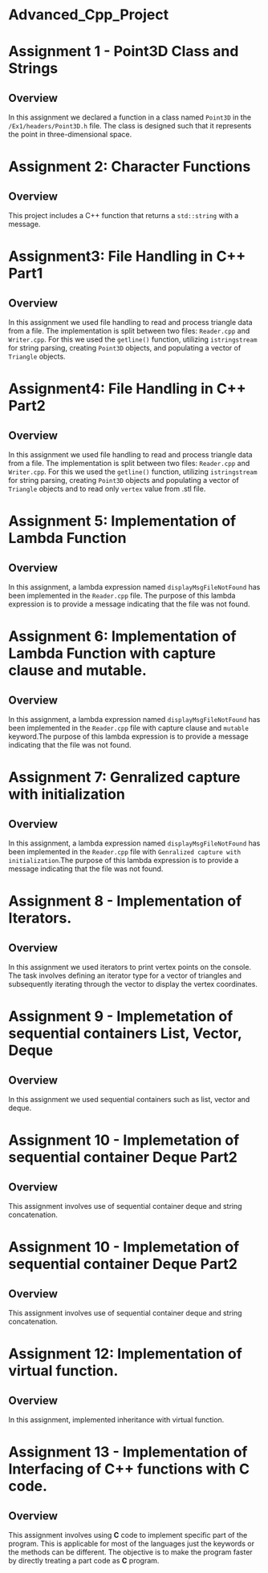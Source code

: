# Advanced_Cpp_Project

# Assignment 1 - Point3D Class and Strings
 
## Overview
In this assignment we declared a function in a class named `Point3D` in the `/Ex1/headers/Point3D.h` file. The class is designed such that it  represents the point in three-dimensional space.

# Assignment 2: Character Functions

## Overview
This project includes a C++ function that returns a `std::string` with a message.

# Assignment3: File Handling in C++ Part1

## Overview

In this assignment we used file handling to read and process triangle data from a file. The implementation is split between two files: `Reader.cpp` and `Writer.cpp`. For this we used the `getline()` function, utilizing `istringstream` for string parsing, creating `Point3D` objects, and populating a vector of `Triangle` objects.

# Assignment4: File Handling in C++ Part2

## Overview
In this assignment we used file handling to read and process triangle data from a file. The implementation is split between two files: `Reader.cpp` and `Writer.cpp`. For this we used the `getline()` function, utilizing `istringstream` for string parsing, creating `Point3D` objects and populating a vector of `Triangle` objects and to read only `vertex` value from .stl file.

# Assignment 5: Implementation of Lambda Function

## Overview

In this assignment, a lambda expression named `displayMsgFileNotFound` has been implemented in the `Reader.cpp` file. The purpose of this lambda expression is to provide a message indicating that the file was not found.

# Assignment 6: Implementation of Lambda Function with capture clause and mutable.

## Overview

In this assignment, a lambda expression named `displayMsgFileNotFound` has been implemented in the `Reader.cpp` file with capture clause and `mutable` keyword.The purpose of this lambda expression is to provide a message indicating that the file was not found.

# Assignment 7: Genralized capture with initialization

## Overview

In this assignment, a lambda expression named `displayMsgFileNotFound` has been implemented in the `Reader.cpp` file with `Genralized capture with initialization`.The purpose of this lambda expression is to provide a message indicating that the file was not found.

# Assignment 8 - Implementation of Iterators.
 
## Overview
In this assignment we used iterators to print vertex points on the console. The task involves defining an iterator type for a vector of triangles and subsequently iterating through the vector to display the vertex coordinates.

# Assignment 9 - Implemetation of sequential containers List, Vector, Deque
 
## Overview
 
In this assignment we used sequential containers such as list, vector and deque.

# Assignment 10 - Implemetation of sequential container Deque Part2
 
## Overview
 
This assignment involves use of sequential container deque and string concatenation.

# Assignment 10 - Implemetation of sequential container Deque Part2
 
## Overview
 
This assignment involves use of sequential container deque and string concatenation.

# Assignment 12: Implementation of virtual function.
 
## Overview
 
In this assignment, implemented inheritance with virtual function.

# Assignment 13 - Implementation of Interfacing of C++ functions with C code.
## Overview
 
This assignment involves using **C** code to implement specific part of the program.
This is applicable for most of the languages just the keywords or the methods can be different.
The objective is to make the program faster by directly treating a part code as **C** program.
